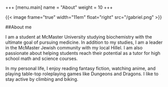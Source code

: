 +++
[menu.main]
  name = "About"
  weight = 10
+++

{{< image frame="true" width="11em" float="right" src="/gabriel.png" >}}

##About me

I am a student at McMaster University studying biochemistry with the ultimate goal of pursuing medicine.
In addition to my studies, I am a leader in the McMaster Jewish community with my local Hillel.
I am also passionate about helping students reach their potential as a tutor for high school math and science courses.

In my personal life, I enjoy reading fantasy fiction, watching anime, and playing table-top roleplaying games like Dungeons and Dragons.
I like to stay active by climbing and biking.
